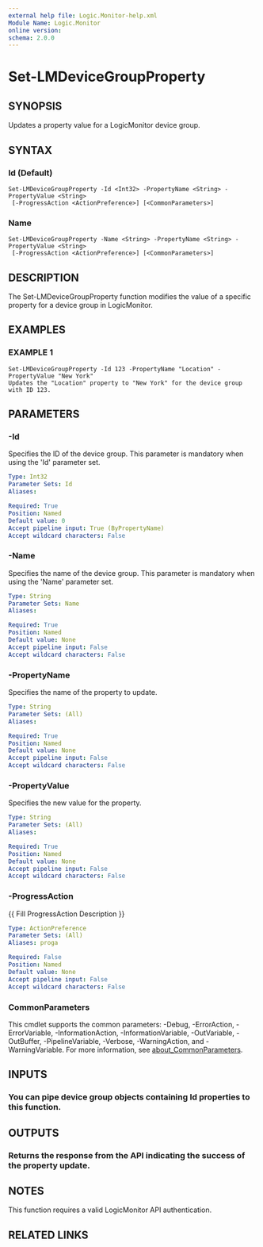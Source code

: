 ```yaml
---
external help file: Logic.Monitor-help.xml
Module Name: Logic.Monitor
online version:
schema: 2.0.0
---
```


# Set-LMDeviceGroupProperty

## SYNOPSIS
Updates a property value for a LogicMonitor device group.

## SYNTAX

### Id (Default)
```
Set-LMDeviceGroupProperty -Id <Int32> -PropertyName <String> -PropertyValue <String>
 [-ProgressAction <ActionPreference>] [<CommonParameters>]
```

### Name
```
Set-LMDeviceGroupProperty -Name <String> -PropertyName <String> -PropertyValue <String>
 [-ProgressAction <ActionPreference>] [<CommonParameters>]
```

## DESCRIPTION
The Set-LMDeviceGroupProperty function modifies the value of a specific property for a device group in LogicMonitor.

## EXAMPLES

### EXAMPLE 1
```
Set-LMDeviceGroupProperty -Id 123 -PropertyName "Location" -PropertyValue "New York"
Updates the "Location" property to "New York" for the device group with ID 123.
```

## PARAMETERS

### -Id
Specifies the ID of the device group.
This parameter is mandatory when using the 'Id' parameter set.

```yaml
Type: Int32
Parameter Sets: Id
Aliases:

Required: True
Position: Named
Default value: 0
Accept pipeline input: True (ByPropertyName)
Accept wildcard characters: False
```

### -Name
Specifies the name of the device group.
This parameter is mandatory when using the 'Name' parameter set.

```yaml
Type: String
Parameter Sets: Name
Aliases:

Required: True
Position: Named
Default value: None
Accept pipeline input: False
Accept wildcard characters: False
```

### -PropertyName
Specifies the name of the property to update.

```yaml
Type: String
Parameter Sets: (All)
Aliases:

Required: True
Position: Named
Default value: None
Accept pipeline input: False
Accept wildcard characters: False
```

### -PropertyValue
Specifies the new value for the property.

```yaml
Type: String
Parameter Sets: (All)
Aliases:

Required: True
Position: Named
Default value: None
Accept pipeline input: False
Accept wildcard characters: False
```

### -ProgressAction
{{ Fill ProgressAction Description }}

```yaml
Type: ActionPreference
Parameter Sets: (All)
Aliases: proga

Required: False
Position: Named
Default value: None
Accept pipeline input: False
Accept wildcard characters: False
```

### CommonParameters
This cmdlet supports the common parameters: -Debug, -ErrorAction, -ErrorVariable, -InformationAction, -InformationVariable, -OutVariable, -OutBuffer, -PipelineVariable, -Verbose, -WarningAction, and -WarningVariable. For more information, see [about_CommonParameters](http://go.microsoft.com/fwlink/?LinkID=113216).

## INPUTS

### You can pipe device group objects containing Id properties to this function.
## OUTPUTS

### Returns the response from the API indicating the success of the property update.
## NOTES
This function requires a valid LogicMonitor API authentication.

## RELATED LINKS
